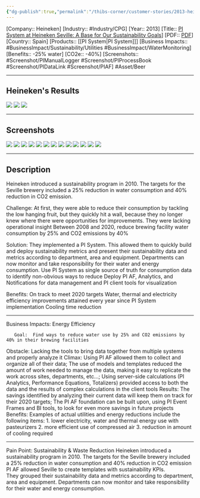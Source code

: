 ```yaml
---
{"dg-publish":true,"permalink":"/thibs-corner/customer-stories/2013-heineken-pi-system-at-heineken-seville-a-base-for-our-sustainability-goals/"}
---
```


[Company:: Heineken]
[Industry:: #Industry/CPG]
[Year:: 2013]
[Title:: [PI System at Heineken Seville: A Base for Our Sustainability Goals](https://resources.osisoft.com/presentations/pi-system-at-heineken-seville--a-base-for-our-sustainability-goals/)]
[PDF:: [PDF](https://cdn.osisoft.com/corp/en/media/presentations/2013/EMEA2013/PDF/EMEA13_Heineken_Carmona_PISystemAtHeinekenSevilleBrewery.pdf)]
[Country:: Spain]
[Products:: [[PI System\|PI System]]]
[Business Impacts:: #BusinessImpact/Sustainability/Utilities #BusinessImpact/WaterMonitoring]
[Benefits:: -25% water]
[CO2e:: -40%]
[Screenshots:: #Screenshot/PIManualLogger #Screenshot/PIProcessBook #Screenshot/PIDataLink #Screenshot/PIAF]
#Asset/Beer 

---
## Heineken's Results
![](https://i.imgur.com/I6JzAU2.png)
![](https://i.imgur.com/y3rXU2K.png)
![](https://i.imgur.com/64H7lbG.png)


---
## Screenshots
![](https://i.imgur.com/hIEh7cO.png)
![](https://i.imgur.com/Z8la4i2.png)
![](https://i.imgur.com/OSOkHOA.png)
![](https://i.imgur.com/R37Lyl5.png)
![](https://i.imgur.com/nfX0194.png)
![](https://i.imgur.com/4NuLyu6.png)
![](https://i.imgur.com/WelKkrv.png)
![](https://i.imgur.com/XucViBs.png)
![](https://i.imgur.com/omTp2rx.png)
![](https://i.imgur.com/7KYmhFL.jpg)
![](https://i.imgur.com/NSUw6uT.png)
![](https://i.imgur.com/o8QsyTq.png)
![](https://i.imgur.com/qjK7R0H.png)



---
## Description
Heineken introduced a sustainability program in 2010. The targets for the Seville brewery included a 25% reduction in water consumption and 40% reduction in CO2 emission. 

Challenge: 
At first, they were able to reduce their consumption by tackling the low hanging fruit, but they quickly hit a wall, because they no longer knew where there were opportunities for improvements. They were lacking operational insight
Between 2008 and 2020, reduce brewing facility water consumption by 25% and CO2 emissions by 40%

Solution: 
They implemented a PI System. This allowed them to quickly build and deploy sustainability metrics and present their sustainability data and metrics according to department, area and equipment. Departments can now monitor and take responsibility for their water and energy consumption.
Use PI System as single source of truth for consumption data to identify non-obvious ways to reduce 
Deploy PI AF, Analytics, and Notifications for data management and PI client tools for visualization

Benefits: 
On track to meet 2020 targets 
Water, thermal and electricity efficiency improvements attained every year since PI System implementation
Cooling time reduction

---------------

Business Impacts:  Energy Efficiency

       Goal:  Find ways to reduce water use by 25% and CO2 emissions by 40% in their brewing facilities
Obstacle:  Lacking the tools to bring data together from multiple systems and properly analyze it
   Climax:  Using PI AF allowed them to collect and organize all of their data; 
                  The use of models and templates reduced the amount of work needed to manage the data, making it easy to replicate the work across sites, departments, etc…;
                  Using server-side calculations (PI Analytics, Performance Equations, Totalizers) provided access to both the data and the results of complex calculations in the client tools
   Results:  The savings identified by analyzing their current data will keep them on track for their 2020 targets;
                   The PI AF foundation can be built upon, using PI Event Frames and BI tools, to look for even more savings in future projects
 Benefits:   Examples of actual utilities and energy reductions include the following items:
                   1. lower electricity, water and thermal energy use with pasteurizers
                   2. more efficient use of compressed air
                   3. reduction in amount of cooling required

--------------------------------------------------

Pain Point: Sustainability & Waste Reduction
Heineken introduced a sustainability program in 2010. The targets for the Seville brewery included a 25% reduction in water consumption and 40% reduction in CO2 emission
PI AF allowed Seville to create templates with sustainability KPIs. They grouped their sustainability data and metrics according to department, area and equipment. Departments can now monitor and take responsibility for their water and energy consumption.




